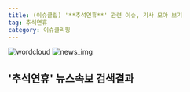 ```yaml
---
title: (이슈클립) '**추석연휴**' 관련 이슈, 기사 모아 보기
tag: 추석연휴
category: 이슈클리핑
---
```

![wordcloud](https://s3.ap-northeast-2.amazonaws.com/lyrics101-wordcloud/2018-09-26-1537914777.png)
![news_img](https://user-images.githubusercontent.com/42597476/44507050-1206f400-a6e4-11e8-8d98-7ffbfebb353f.png)
## **'**추석연휴**'** 뉴스속보 검색결과

